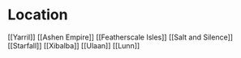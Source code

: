 # Location
[[Yarril]]
[[Ashen Empire]]
[[Featherscale Isles]]
[[Salt and Silence]]
[[Starfall]]
[[Xibalba]]
[[Ulaan]]
[[Lunn]]
